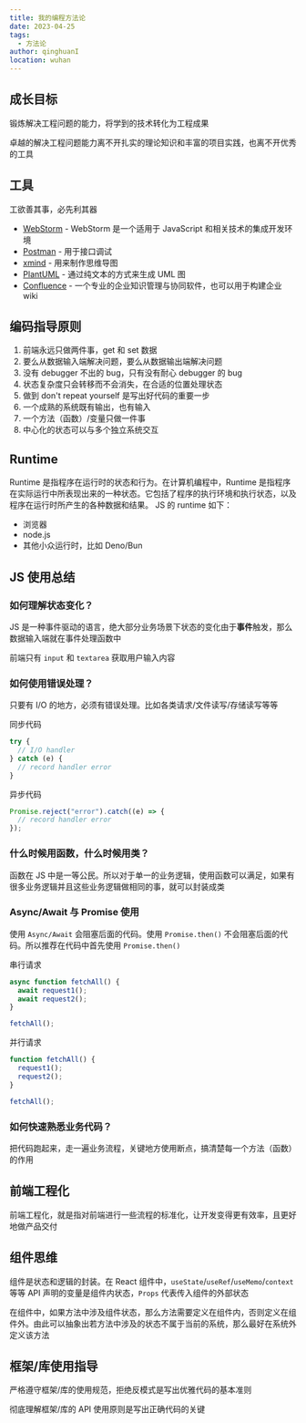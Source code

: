```yaml
---
title: 我的编程方法论
date: 2023-04-25
tags:
  - 方法论
author: qinghuanI
location: wuhan
---
```


## 成长目标

锻炼解决工程问题的能力，将学到的技术转化为工程成果

卓越的解决工程问题能力离不开扎实的理论知识和丰富的项目实践，也离不开优秀的工具

## 工具

工欲善其事，必先利其器

- [WebStorm](https://www.jetbrains.com/webstorm/) - WebStorm 是一个适用于 JavaScript 和相关技术的集成开发环境
- [Postman](https://www.postman.com/) - 用于接口调试
- [xmind](https://xmind.cn/) - 用来制作思维导图
- [PlantUML](https://plantuml.com/zh/) - 通过纯文本的方式来生成 UML 图
- [Confluence](https://www.atlassian.com/zh/software/confluence) - 一个专业的企业知识管理与协同软件，也可以用于构建企业 wiki

## 编码指导原则

1. 前端永远只做两件事，get 和 set 数据
2. 要么从数据输入端解决问题，要么从数据输出端解决问题
3. 没有 debugger 不出的 bug，只有没有耐心 debugger 的 bug
4. 状态复杂度只会转移而不会消失，在合适的位置处理状态
5. 做到 don't repeat yourself 是写出好代码的重要一步
6. 一个成熟的系统既有输出，也有输入
7. 一个方法（函数）/变量只做一件事
8. 中心化的状态可以与多个独立系统交互

## Runtime

Runtime 是指程序在运行时的状态和行为。在计算机编程中，Runtime 是指程序在实际运行中所表现出来的一种状态。它包括了程序的执行环境和执行状态，以及程序在运行时所产生的各种数据和结果。
JS 的 runtime 如下：

- 浏览器
- node.js
- 其他小众运行时，比如 Deno/Bun

## JS 使用总结

### 如何理解状态变化？

JS 是一种事件驱动的语言，绝大部分业务场景下状态的变化由于**事件**触发，那么数据输入端就在事件处理函数中

前端只有 `input` 和 `textarea` 获取用户输入内容

### 如何使用错误处理？

只要有 I/O 的地方，必须有错误处理。比如各类请求/文件读写/存储读写等等

同步代码

```js
try {
  // I/O handler
} catch (e) {
  // record handler error
}
```

异步代码

```js
Promise.reject("error").catch((e) => {
  // record handler error
});
```

### 什么时候用函数，什么时候用类？

函数在 JS 中是一等公民。所以对于单一的业务逻辑，使用函数可以满足，如果有很多业务逻辑并且这些业务逻辑做相同的事，就可以封装成类

### Async/Await 与 Promise 使用

使用 `Async/Await` 会阻塞后面的代码。使用 `Promise.then()` 不会阻塞后面的代码。所以推荐在代码中首先使用 `Promise.then()`

串行请求

```js
async function fetchAll() {
  await request1();
  await request2();
}

fetchAll();
```

并行请求

```js
function fetchAll() {
  request1();
  request2();
}

fetchAll();
```

### 如何快速熟悉业务代码？

把代码跑起来，走一遍业务流程，关键地方使用断点，搞清楚每一个方法（函数）的作用

## 前端工程化

前端工程化，就是指对前端进行一些流程的标准化，让开发变得更有效率，且更好地做产品交付

## 组件思维

组件是状态和逻辑的封装。在 React 组件中，`useState`/`useRef`/`useMemo`/`context`等等 API 声明的变量是组件内状态，`Props` 代表传入组件的外部状态

在组件中，如果方法中涉及组件状态，那么方法需要定义在组件内，否则定义在组件外。由此可以抽象出若方法中涉及的状态不属于当前的系统，那么最好在系统外定义该方法

## 框架/库使用指导

严格遵守框架/库的使用规范，拒绝反模式是写出优雅代码的基本准则

彻底理解框架/库的 API 使用原则是写出正确代码的关键
